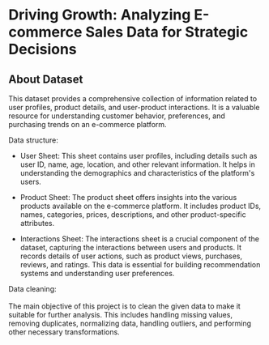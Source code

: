 # Driving Growth: Analyzing E-commerce Sales Data for Strategic Decisions
## About Dataset
This dataset provides a comprehensive collection of information related to user profiles, product details, and user-product interactions. It is a valuable resource for understanding customer behavior, preferences, and purchasing trends on an e-commerce platform.

Data structure:
* User Sheet: This sheet contains user profiles, including details such as user ID, name, age, location, and other relevant information. It helps in understanding the demographics and characteristics of the platform's users.

* Product Sheet: The product sheet offers insights into the various products available on the e-commerce platform. It includes product IDs, names, categories, prices, descriptions, and other product-specific attributes.

* Interactions Sheet: The interactions sheet is a crucial component of the dataset, capturing the interactions between users and products. It records details of user actions, such as product views, purchases, reviews, and ratings. This data is essential for building recommendation systems and understanding user preferences.

Data cleaning:<br><br>
The main objective of this project is to clean the given data to make it suitable for further analysis. This includes handling missing values, removing duplicates, normalizing data, handling outliers, and performing other necessary transformations.
